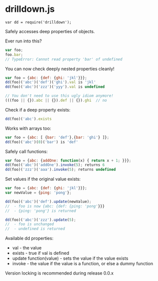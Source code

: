 drilldown.js
============
`var dd = require('drilldown');`

Safely accesses deep properties of objects.

Ever run into this?
```JavaScript
var foo;
foo.bar;
// TypeError: Cannot read property 'bar' of undefined
```

You can now check deeply nested properties cleanly!
```JavaScript
var foo = {abc: {def: {ghi: 'jkl'}}};
dd(foo)('abc')('def')('ghi').val is 'jkl'
dd(foo)('abc')('zzz')('yyy').val is undefined

// You don't need to use this ugly idiom anymore!
(((foo || {}).abc || {}).def || {}).ghi  // no
```

Check if a deep property exists:
```JavaScript
dd(foo)('abc').exists
```

Works with arrays too:
```JavaScript
var foo = {abc: [ {bar: 'def'},{bar: 'ghi'} ]};
dd(foo)('abc')(0)('bar') is 'def'
```

Safely call functions:
```JavaScript
var foo = {abc: {addOne: function(x) { return x + 1; }}};
dd(foo)('abc')('addOne').invoke(5); returns 6
dd(foo)('zzz')('aaa').invoke(5); returns undefined
```

Set values if the original value exists:
```JavaScript
var foo = {abc: {def: {ghi: 'jkl'}}};
var newValue = {ping: 'pong'};

dd(foo)('abc')('def').update(newValue);
//  - foo is now {abc: {def: {ping: 'pong'}}}
//  - {ping: 'pong'} is returned

dd(foo)('abc')('zzz').update(5);
//  - foo is unchanged
//  - undefined is returned
```

Available dd properties:
 * val - the value
 * exists - true if val is defined
 * update function(value) - sets the value if the value exists
 * invoke - the value if the value is a function, or else a dummy function

Version locking is recommended during release 0.0.x

